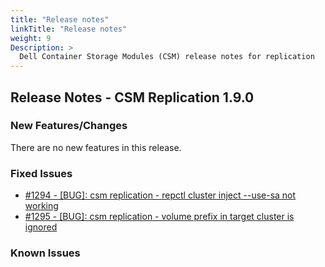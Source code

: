 ```yaml
---
title: "Release notes"
linkTitle: "Release notes"
weight: 9
Description: >
  Dell Container Storage Modules (CSM) release notes for replication
---
```


## Release Notes - CSM Replication 1.9.0












### New Features/Changes

There are no new features in this release.

### Fixed Issues

- [#1294 - [BUG]: csm replication - repctl cluster inject --use-sa not working](https://github.com/dell/csm/issues/1294)
- [#1295 - [BUG]: csm replication - volume prefix in target cluster is ignored](https://github.com/dell/csm/issues/1295)

### Known Issues
